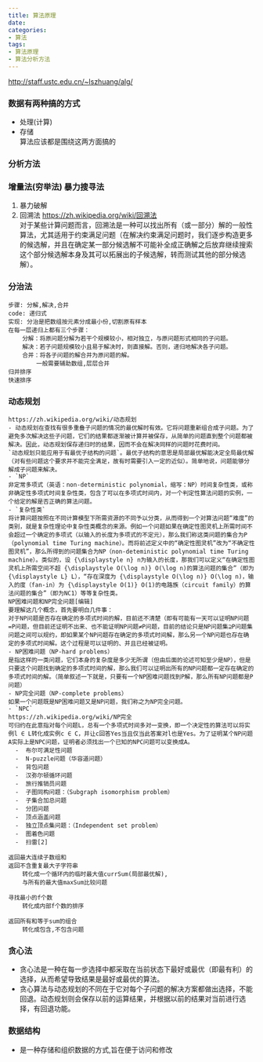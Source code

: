 ```yaml
---
title: 算法原理
date:
categories:
- 算法
tags:
- 算法原理 
- 算法分析方法
---
```


http://staff.ustc.edu.cn/~lszhuang/alg/  
### 数据有两种搞的方式  
  - 处理(计算)  
  - 存储  
算法应该都是围绕这两方面搞的  


### 分析方法
### 增量法(穷举法) 暴力搜寻法
  1.  暴力破解
  2.  回溯法 https://zh.wikipedia.org/wiki/回溯法  
        对于某些计算问题而言，回溯法是一种可以找出所有（或一部分）解的一般性算法，尤其适用于约束满足问题（在解决约束满足问题时，我们逐步构造更多的候选解，并且在确定某一部分候选解不可能补全成正确解之后放弃继续搜索这个部分候选解本身及其可以拓展出的子候选解，转而测试其他的部分候选解）。

### 分治法
    步骤: 分解,解决,合并  
    code: 递归式  
    实现: 分治是把数组按元素分成最小份,切割原有样本  
    在每一层递归上都有三个步骤：  
        分解：将原问题分解为若干个规模较小，相对独立，与原问题形式相同的子问题。  
        解决：若子问题规模较小且易于解决时，则直接解。否则，递归地解决各子问题。  
        合并：将各子问题的解合并为原问题的解。  
            一般需要辅助数组,层层合并  
    归并排序  
    快速排序  
### 动态规划
    https://zh.wikipedia.org/wiki/动态规划  
    - 动态规划在查找有很多重叠子问题的情况的最优解时有效。它将问题重新组合成子问题。为了避免多次解决这些子问题，它们的结果都逐渐被计算并被保存，从简单的问题直到整个问题都被解决。因此，动态规划保存递归时的结果，因而不会在解决同样的问题时花费时间。  
    `动态规划只能应用于有最优子结构的问题`。最优子结构的意思是局部最优解能决定全局最优解（对有些问题这个要求并不能完全满足，故有时需要引入一定的近似）。简单地说，问题能够分解成子问题来解决。
    - `NP`  
    非定常多项式（英语：non-deterministic polynomial，缩写：NP）时间复杂性类，或称非确定性多项式时间复杂性类，包含了可以在多项式时间内，对一个判定性算法问题的实例，一个给定的解是否正确的算法问题。  
    - `复杂性类`  
    将计算问题按照在不同计算模型下所需资源的不同予以分类，从而得到一个对算法问题“难度”的类别，就是复杂性理论中复杂性类概念的来源。例如一个问题如果在确定性图灵机上所需时间不会超过一个确定的多项式（以输入的长度为多项式的不定元），那么我们称这类问题的集合为P（polynomial time Turing machine）。而将前述定义中的“确定性图灵机”改为“不确定性图灵机”，那么所得到的问题集合为NP（non-deteministic polynomial time Turing machine）。类似的，设 {\displaystyle n} n为输入的长度，那我们可以定义“在确定性图灵机上所需空间不超 {\displaystyle O(\log n)} O(\log n)的算法问题的集合”（即为 {\displaystyle L} L），“存在深度为 {\displaystyle O(\log n)} O(\log n)，输入的度（fan-in）为 {\displaystyle O(1)} O(1)的电路族（circuit family）的算法问题的集合”（即为NC1）等等复杂性类。  
    NP困难问题和NP完全问题[编辑]  
    要理解这几个概念，首先要明白几件事：  
    对于NP问题是否存在确定的多项式时间的解，目前还不清楚（即有可能有一天可以证明NP问题=P问题，但目前还证明不出来、也不能证明NP问题≠P问题，目前的结论只是NP问题集⊇P问题集  
    问题之间可以规约，即如果某个NP问题存在确定的多项式时间解，那么另一个NP问题也存在确定的多项式时间解。这个过程是可以证明的、并且已经被证明。  
    - NP困难问题（NP-hard problems）  
    是指这样的一类问题，它们本身的复杂度是多少无所谓（但由后面的论述可知至少是NP），但是只要这个问题找到确定的多项式时间的解，那么我们可以证明出所有的NP问题都一定存在确定的多项式时间的解。（简单叙述一下就是，只要有一个NP困难问题找到P解，那么所有NP问题都是P问题）  
    - NP完全问题（NP-complete problems）  
    如果一个问题既是NP困难问题又是NP问题，我们称之为NP完全问题。  
    - `NPC`  
    https://zh.wikipedia.org/wiki/NP完全   
    可归约在此意指对每个问题L，总有一个多项式时间多对一变换，即一个决定性的算法可以将实例l ∈ L转化成实例c ∈ C，并让c回答Yes当且仅当此答案对l也是Yes。为了证明某个NP问题A实际上是NPC问题，证明者必须找出一个已知的NPC问题可以变换成A。  
      -  布尔可满足性问题  
      -  N-puzzle问题（华容道问题）  
      -  背包问题  
      -  汉弥尔顿循环问题  
      -  旅行推销员问题  
      -  子图同构问题：（Subgraph isomorphism problem）  
      -  子集合加总问题  
      -  分团问题  
      -  顶点涵盖问题  
      -  独立顶点集问题：（Independent set problem）  
      -  图着色问题  
      -  扫雷[2]  

    返回最大连续子数组和  
    返回不含重复最大子字符串  
        转化成一个循环内的临时最大值currSum(局部最优解),  
        与所有的最大值maxSum比较问题  

    寻找最小的f个数  
        转化成内部f个数的排序  

    返回所有和等于sum的组合  
        转化成包含,不包含问题  
### 贪心法  
  -  贪心法是一种在每一步选择中都采取在当前状态下最好或最优（即最有利）的选择，从而希望导致结果是最好或最优的算法。  
  -  贪心算法与动态规划的不同在于它对每个子问题的解决方案都做出选择，不能回退。动态规划则会保存以前的运算结果，并根据以前的结果对当前进行选择，有回退功能。


### 数据结构
  - 是一种存储和组织数据的方式,旨在便于访问和修改
